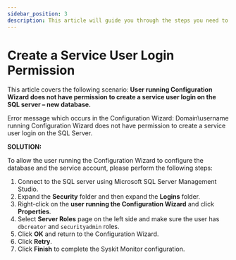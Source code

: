```yaml
---
sidebar_position: 3
description: This article will guide you through the steps you need to perform to allow the user running the Configuration Wizard to create a new database and configure the service account.
---
```


# Create a Service User Login Permission

This article covers the following scenario: **User running Configuration Wizard does not have permission to create a service user login on the SQL server – new database.**

Error message which occurs in the Configuration Wizard: Domain\username running Configuration Wizard does not have permission to create a service user login on the SQL Server.

**SOLUTION:**

To allow the user running the Configuration Wizard to configure the database and the service account, please perform the following steps:

1. Connect to the SQL server using Microsoft SQL Server Management Studio.
2. Expand the **Security** folder and then expand the **Logins** folder.
3. Right-click on the **user running the Configuration Wizard** and click **Properties**.
4. Select **Server Roles** page on the left side and make sure the user has `dbcreator` and `securityadmin` roles.
5. Click **OK** and return to the Configuration Wizard.
6. Click **Retry**.
7. Click **Finish** to complete the Syskit Monitor configuration.

